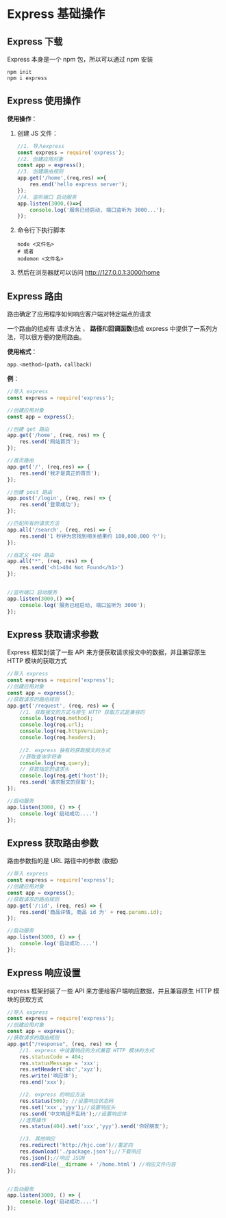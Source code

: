 # Express 基础操作

## Express 下载

Express 本身是一个 npm 包，所以可以通过 npm 安装 

```shell
npm init
npm i express
```

## Express 使用操作 

**使用操作**：

1. 创建 JS 文件：

   ```js
   //1. 导入express
   const express = require('express');
   //2. 创建应用对象
   const app = express();
   //3. 创建路由规则
   app.get('/home',(req,res) =>{
       res.end('hello express server');
   });
   //4. 监听端口 启动服务
   app.listen(3000,()=>{
       console.log('服务已经启动, 端口监听为 3000...');
   });
   ```

2. 命令行下执行脚本

   ```shell
   node <文件名>
   # 或者
   nodemon <文件名>
   ```

3. 然后在浏览器就可以访问 http://127.0.0.1:3000/home

## Express 路由

路由确定了应用程序如何响应客户端对特定端点的请求

一个路由的组成有 请求方法 ， **路径**和**回调函数**组成 express 中提供了一系列方法，可以很方便的使用路由。

**使用格式**：

```js
app.<method>(path，callback)
```

**例**：

```js
//导入 express
const express = require('express');

//创建应用对象
const app = express();

//创建 get 路由
app.get('/home', (req, res) => {
    res.send('网站首页');
});

//首页路由
app.get('/', (req,res) => {
    res.send('我才是真正的首页');
});

//创建 post 路由
app.post('/login', (req, res) => {
    res.send('登录成功');
});

//匹配所有的请求方法
app.all('/search', (req, res) => {
    res.send('1 秒钟为您找到相关结果约 100,000,000 个');
});

//自定义 404 路由
app.all("*", (req, res) => {
    res.send('<h1>404 Not Found</h1>')
});


//监听端口 启动服务
app.listen(3000,() =>{
    console.log('服务已经启动, 端口监听为 3000');
});
```

## Express 获取请求参数

Express 框架封装了一些 API 来方便获取请求报文中的数据，并且兼容原生 HTTP 模块的获取方式

```js
//导入 express
const express = require('express');
//创建应用对象
const app = express();
//获取请求的路由规则
app.get('/request', (req, res) => {
    //1. 获取报文的方式与原生 HTTP 获取方式是兼容的
    console.log(req.method);
    console.log(req.url);
    console.log(req.httpVersion);
    console.log(req.headers);
    
    //2. express 独有的获取报文的方式
    //获取查询字符串
    console.log(req.query);
    // 获取指定的请求头
    console.log(req.get('host'));
    res.send('请求报文的获取');
});

//启动服务
app.listen(3000, () => {
    console.log('启动成功....')
});
```

## Express 获取路由参数

 路由参数指的是 URL 路径中的参数 (数据)

```js
//导入 express
const express = require('express');
//创建应用对象
const app = express();
//获取请求的路由规则
app.get('/:id', (req, res) => {
    res.send('商品详情, 商品 id 为' + req.params.id);
});

//启动服务
app.listen(3000, () => {
    console.log('启动成功....')
});
```

## Express 响应设置

express 框架封装了一些 API 来方便给客户端响应数据，并且兼容原生 HTTP 模块的获取方式

```js
//导入 express
const express = require('express');
//创建应用对象
const app = express();
//获取请求的路由规则
app.get("/response", (req, res) => {
    //1. express 中设置响应的方式兼容 HTTP 模块的方式
    res.statusCode = 404;
    res.statusMessage = 'xxx';
    res.setHeader('abc','xyz');
    res.write('响应体');
    res.end('xxx');

    //2. express 的响应方法
    res.status(500); //设置响应状态码
    res.set('xxx','yyy');//设置响应头
    res.send('中文响应不乱码');//设置响应体
    //连贯操作
    res.status(404).set('xxx','yyy').send('你好朋友');

    //3. 其他响应
    res.redirect('http://hjc.com')//重定向
    res.download('./package.json');//下载响应
    res.json();//响应 JSON
    res.sendFile(__dirname + '/home.html') //响应文件内容
});


//启动服务
app.listen(3000, () => {
    console.log('启动成功....')
});
```

